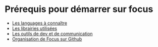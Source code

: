 # Prérequis pour démarrer sur focus

* [Les languages à connaître](/prerequisite/Languages.md)
* [Les librairies utilisées](/prerequisite/Framework.md)
* [Les outils de dev et de communication](/prerequisite/Tools.md)
* [Organisation de Focus sur Github](/prerequisite/Github.md)
